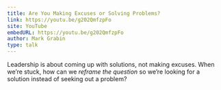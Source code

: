 ```yaml
---
title: Are You Making Excuses or Solving Problems?
link: https://youtu.be/g202QmfzpFo
site: YouTube
embedURL: https://youtu.be/g202QmfzpFo
author: Mark Grabin
type: talk
---
```


Leadership is about coming up with solutions, not making excuses. When we’re stuck, how can we
*reframe the question* so we’re looking for a solution instead of seeking out a problem?
